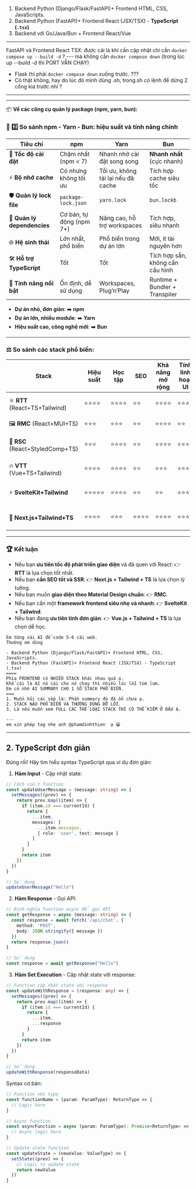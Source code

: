 
1. Backend Python (Django/Flask/FastAPI)+ Frontend HTML, CSS, JavaScripts. 
2.  Backend Python (FastAPI)+ Frontend React (JSX/TSX) - **TypeScript (`.tsx`)**
3. Backend với Go/Java/Bun + Frontend React/Vue
---
FastAPI và Frontend React TSX: được cái là khi cần cập nhật chỉ cần `docker compose up --build -d` ? --- mà không cần `docker compose down` (trong lúc up --build -d thì PORT VẪN CHẠY)
- Flask thì phải `docker compose down` xuống trước. ???
- Có thật không, hay do lúc đó mình dùng .sh, trong.sh có lệnh để dừng 2 cổng kia trước nhỉ ?
---


---
📦 **Về các công cụ quản lý package (npm, yarn, bun):**

### 🚀 **2️⃣ So sánh npm - Yarn - Bun: hiệu suất và tính năng chính**

|Tiêu chí|**npm**|**Yarn**|**Bun**|
|---|---|---|---|
|🎯 **Tốc độ cài đặt**|Chậm nhất (npm < 7)|Nhanh nhờ cài đặt song song|**Nhanh nhất** (cực nhanh)|
|⚡ **Bộ nhớ cache**|Có nhưng không tối ưu|Tối ưu, không tải lại nếu đã cache|Tích hợp cache siêu tốc|
|🛡️ **Quản lý lock file**|`package-lock.json`|`yarn.lock`|`bun.lockb`|
|🔧 **Quản lý dependencies**|Cơ bản, tự động (npm 7+)|Nâng cao, hỗ trợ workspaces|Tích hợp, siêu nhanh|
|🌐 **Hệ sinh thái**|Lớn nhất, phổ biến|Phổ biến trong dự án lớn|Mới, ít tài nguyên hơn|
|🛠️ **Hỗ trợ TypeScript**|Tốt|Tốt|Tích hợp sẵn, không cần cấu hình|
|🌟 **Tính năng nổi bật**|Ổn định, dễ sử dụng|Workspaces, Plug’n’Play|Runtime + Bundler + Transpiler|

- **Dự án nhỏ, đơn giản**: ➡️ **npm**
- **Dự án lớn, nhiều module**: ➡️ **Yarn**
- **Hiệu suất cao, công nghệ mới**: ➡️ **Bun**

---
### ⚖️ **So sánh các stack phổ biến:**

| **Stack**                        | **Hiệu suất** | **Học tập** | **SEO** | **Khả năng mở rộng** | **Tính linh hoạt UI** | **Phù hợp cho**          |
| -------------------------------- | ------------- | ----------- | ------- | -------------------- | --------------------- | ------------------------ |
| ⚛️ **RTT** (React+TS+Tailwind)   | ⭐⭐⭐⭐          | ⭐⭐⭐⭐        | ⭐⭐      | ⭐⭐⭐⭐                 | ⭐⭐⭐⭐                  | SaaS, Dashboard, SPA     |
| 🖼 **RMC** (React+MUI+TS)        | ⭐⭐⭐           | ⭐⭐⭐         | ⭐⭐      | ⭐⭐⭐⭐                 | ⭐⭐                    | Enterprise apps, B2B     |
| 🎨 **RSC** (React+StyledComp+TS) | ⭐⭐⭐           | ⭐⭐⭐⭐        | ⭐⭐      | ⭐⭐⭐⭐                 | ⭐⭐⭐                   | Ứng dụng React phức tạp  |
| 🔥 **VTT** (Vue+TS+Tailwind)     | ⭐⭐⭐⭐          | ⭐⭐⭐⭐        | ⭐⭐      | ⭐⭐⭐                  | ⭐⭐⭐⭐                  | SPA nhỏ đến trung bình   |
| ⚡ **SvelteKit+Tailwind**         | ⭐⭐⭐⭐⭐         | ⭐⭐⭐⭐        | ⭐⭐      | ⭐⭐                   | ⭐⭐⭐⭐                  | Web app hiệu suất cao    |
| 🚀 **Next.js+Tailwind+TS**       | ⭐⭐⭐⭐          | ⭐⭐⭐         | ⭐⭐⭐⭐    | ⭐⭐⭐⭐                 | ⭐⭐⭐⭐                  | SEO-friendly, E-commerce |

---

### 🏆 **Kết luận**

- Nếu bạn **ưu tiên tốc độ phát triển giao diện** và đã quen với React: 👉 **RTT** là lựa chọn tốt nhất.
- Nếu bạn **cần SEO tốt và SSR**: 👉 **Next.js + Tailwind + TS** là lựa chọn lý tưởng.
- Nếu bạn muốn **giao diện theo Material Design chuẩn**: 👉 **RMC**.
- Nếu bạn cần một **framework frontend siêu nhẹ và nhanh**: 👉 **SvelteKit + Tailwind**.
- Nếu bạn đang **ưu tiên tính đơn giản**: 👉 **Vue.js + Tailwind + TS** là lựa chọn dễ học.


```
Em từng xài AI để code 5-6 cái web. 
Thường em dùng 

- Backend Python (Django/Flask/FastAPI)+ Frontend HTML, CSS, JavaScripts.
- Backend Python (FastAPI)+ Frontend React (JSX/TSX) - TypeScript (.tsx)
====
Phía FRONTEND có NHIỀU STACK khác nhau quá ạ. 
Khổ cái là AI nó cài cho nó chạy thì nhiều lúc lỗi tùm lum. 
Em có nhờ AI SUMMARY CHO 1 SỐ STACK PHỔ BIẾN. 
===
1. Muốn hỏi các sếp là: Phần summary đó đã ổn chưa ạ. 
2. STACK NÀO PHỔ BIẾN VÀ THƯỜNG DÙNG ĐỠ LỖI. 
3. Là nếu muốn xem FULL CÁC THỂ LOẠI STACK THÌ CÓ THỂ KIẾM Ở ĐÂU Ạ. 

---
em xin phép tag nhẹ anh @phamdinhthien  ạ 😁
```
---
## 2. TypeScript đơn giản 

Đúng rồi! Hãy tìm hiểu syntax TypeScript qua ví dụ đơn giản:

1. **Hàm Input** - Cập nhật state:
```typescript
// Cách viết function
const updateUserMessage = (message: string) => {
  setMessages((prev) => {
    return prev.map((item) => {
      if (item.id === currentId) {
        return {
          ...item,
          messages: [
            ...item.messages,
            { role: 'user', text: message }
          ]
        }
      }
      return item
    })
  })
}

// Sử dụng
updateUserMessage("Hello")
```

2. **Hàm Response** - Gọi API:
```typescript
// Định nghĩa function async để gọi API
const getResponse = async (message: string) => {
  const response = await fetch('/api/chat', {
    method: 'POST',
    body: JSON.stringify({ message })
  })
  return response.json()
}

// Sử dụng
const response = await getResponse("Hello")
```

3. **Hàm Set Execution** - Cập nhật state với response:
```typescript
// Function cập nhật state với response
const updateWithResponse = (response: any) => {
  setMessages((prev) => {
    return prev.map((item) => {
      if (item.id === currentId) {
        return {
          ...item,
          ...response
        }
      }
      return item
    })
  })
}

// Sử dụng
updateWithResponse(responseData)
```

Syntax cơ bản:
```typescript
// Function với type
const functionName = (param: ParamType): ReturnType => {
  // Logic here
}

// Async function
const asyncFunction = async (param: ParamType): Promise<ReturnType> => {
  // Async logic here
}

// Update state function
const updateState = (newValue: ValueType) => {
  setState((prev) => {
    // Logic to update state
    return newValue
  })
}
```

